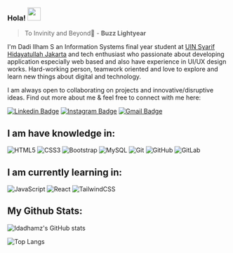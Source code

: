 ### Hola! <img src="https://raw.githubusercontent.com/aemmadi/aemmadi/master/wave.gif" width="30px">

> To Invinity and Beyond:rocket: - **Buzz Lightyear**

I'm Dadi Ilham S an Information Systems final year student at [UIN Syarif Hidayatullah Jakarta](https://www.uinjkt.ac.id/) and tech enthusiast who passionate about developing application especially web based and also have experience in UI/UX design works. Hard-working person, teamwork oriented and love to explore and learn new things about digital and technology.

I am always open to collaborating on projects and innovative/disruptive ideas. Find out more about me & feel free to connect with me here:

[![Linkedin Badge](https://img.shields.io/badge/-idadilhams-blue?style=flat-square&logo=Linkedin&logoColor=white&link=https://www.linkedin.com/in/idadilhams/)](https://www.linkedin.com/in/idadilhams/)
[![Instagram Badge](https://img.shields.io/badge/-idadcode-purple?style=flat-square&logo=instagram&logoColor=white&link=https://www.instagram.com/idadcode/)](https://www.instagram.com/idadcode/)
[![Gmail Badge](https://img.shields.io/badge/-dadiilhamsetiadii@gmail.com-c14438?style=flat-square&logo=Gmail&logoColor=white&link=mailto:dadiilhamsetiadii@gmail.com)](mailto:dadiilhamsetiadii@gmail.com)

## I am have knowledge in:

![HTML5](https://img.shields.io/badge/-HTML5-E34F26?style=flat-square&logo=html5&logoColor=white)
![CSS3](https://img.shields.io/badge/-CSS3-1572B6?style=flat-square&logo=css3)
![Bootstrap](https://img.shields.io/badge/-Bootstrap-563D7C?style=flat-square&logo=bootstrap)
![MySQL](https://img.shields.io/badge/-MySQL-black?style=flat-square&logo=mysql)
![Git](https://img.shields.io/badge/-Git-black?style=flat-square&logo=git)
![GitHub](https://img.shields.io/badge/-GitHub-181717?style=flat-square&logo=github)
![GitLab](https://img.shields.io/badge/-GitLab-FCA121?style=flat-square&logo=gitlab)

## I am currently learning in:

![JavaScript](https://img.shields.io/badge/-JavaScript-black?style=flat-square&logo=javascript)
![React](https://img.shields.io/badge/-React-black?style=flat-square&logo=react)
![TailwindCSS](https://img.shields.io/badge/-tailwindcss-black?style=flat-square&logo=tailwind-css)

## My Github Stats:

![Idadhamz's GitHub stats](https://github-readme-stats.vercel.app/api?username=idadhamz&show_icons=true&count_private=true&theme=apprentice)

![Top Langs](https://github-readme-stats.vercel.app/api/top-langs/?username=idadhamz&layout=compact&theme=apprentice)

<!--
**idadhamz/idadhamz** is a ✨ _special_ ✨ repository because its `README.md` (this file) appears on your GitHub profile.

Here are some ideas to get you started:

- 🔭 I’m currently working on ...
- 🌱 I’m currently learning ...
- 👯 I’m looking to collaborate on ...
- 🤔 I’m looking for help with ...
- 💬 Ask me about ...
- 📫 How to reach me: ...
- 😄 Pronouns: ...
- ⚡ Fun fact: ...
-->
